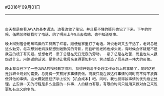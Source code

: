#2016年09月01日
- - - - -
#
    白天都是在看JAVA的基本语法，边看边做了笔记，并且把不懂的疑问也记了下来。下午的时候，伍荣总师给我打了电话，约了明天上午9点去找他，也不知道啥事。

    晚上回到宿舍用蒸鸡蛋的工具蒸了红薯，顺便给家里打了电话，听说老妈又去干活了，老妈总是这么勤劳，每次想到老妈我都想到她勤劳的背影，而且听说老妈也掉头发，有时候会怀疑是不是我送的梳子有问题。想想老妈一辈子总是在无日无夜的劳动，一辈子总是在吃苦，而且也从未报怨过什么。用路遥的话说，是劳动让我母亲变得更加朴实，劳动塑造了母亲这一伟大的形象。

    晚上我自已下了一些JAVA的视频教学资料，我得开始着手处理工作业务上的事情了，同时这也是我职业规划的需要。总觉得一天有好多事情要做，而我只能在做这件事情的同时而不得不放弃做其他的事情，这大概就是经济学上说的【机会成本】吧。同时，我也觉得按事情的优先级去处理，去安排一天的行程是多么重要的一件事，人的精力有限，有限的时间只能用来做对自己来说更加有意义的事情。